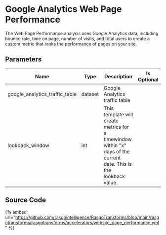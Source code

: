 # Google Analytics Web Page Performance

The Web Page Performance analysis uses Google Analytics data, including bounce rate, time on page, number of visits, and total users to create a custom metric that ranks the performance of pages on your site.

## Parameters

|              Name              |  Type   |                                                     Description                                                     | Is Optional |
| ------------------------------ | ------- | ------------------------------------------------------------------------------------------------------------------- | ----------- |
| google_analytics_traffic_table | dataset | Google Analytics traffic table                                                                                      |             |
| lookback_window                | int     | This template will create metrics for a timewindow within "x" days of the current date. This is the lookback value. |             |


## Source Code

{% embed url="https://github.com/rasgointelligence/RasgoTransforms/blob/main/rasgotransforms/rasgotransforms/accelerators/website_page_performance.yml" %}